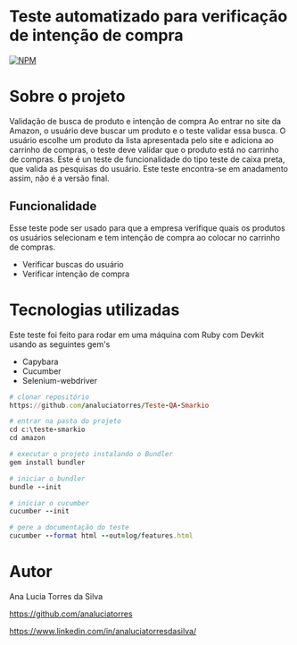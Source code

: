 # Teste automatizado para verificação de intenção de compra
[![NPM](https://img.shields.io/npm/l/react)](https://github.com/analuciatorres/Teste_Automatizado_intencao_compra_/blob/master/LICENSE) 

# Sobre o projeto

Validação de busca de produto e intenção de compra
Ao entrar no site da Amazon, o usuário deve buscar um produto e o teste validar essa busca. O usuário escolhe um produto da lista apresentada pelo site e adiciona ao carrinho de compras, o teste deve validar que o produto está no carrinho de compras.
Este é un teste de funcionalidade do tipo teste de caixa preta, que valida as pesquisas do usuário.
Este teste encontra-se em anadamento assim, não é a versão final.

## Funcionalidade
Esse teste pode ser usado para que a empresa verifique quais os produtos os usuários selecionam e tem intenção de compra ao colocar no carrinho de compras.
- Verificar buscas do usuário
- Verificar intenção de compra

# Tecnologias utilizadas
Este teste foi feito para rodar em uma máquina com Ruby com Devkit usando as seguintes gem's
- Capybara
- Cucumber
- Selenium-webdriver

```ruby
# clonar repositório
https://github.com/analuciatorres/Teste-QA-Smarkio

# entrar na pasta do projeto
cd c:\teste-smarkio
cd amazon

# executar o projeto instalando o Bundler
gem install bundler

# iniciar o bundler
bundle --init

# iniciar o cucumber
cucumber --init

# gere a documentação do teste
cucumber --format html --out=log/features.html


```

# Autor

Ana Lucia Torres da Silva

https://github.com/analuciatorres

https://www.linkedin.com/in/analuciatorresdasilva/
